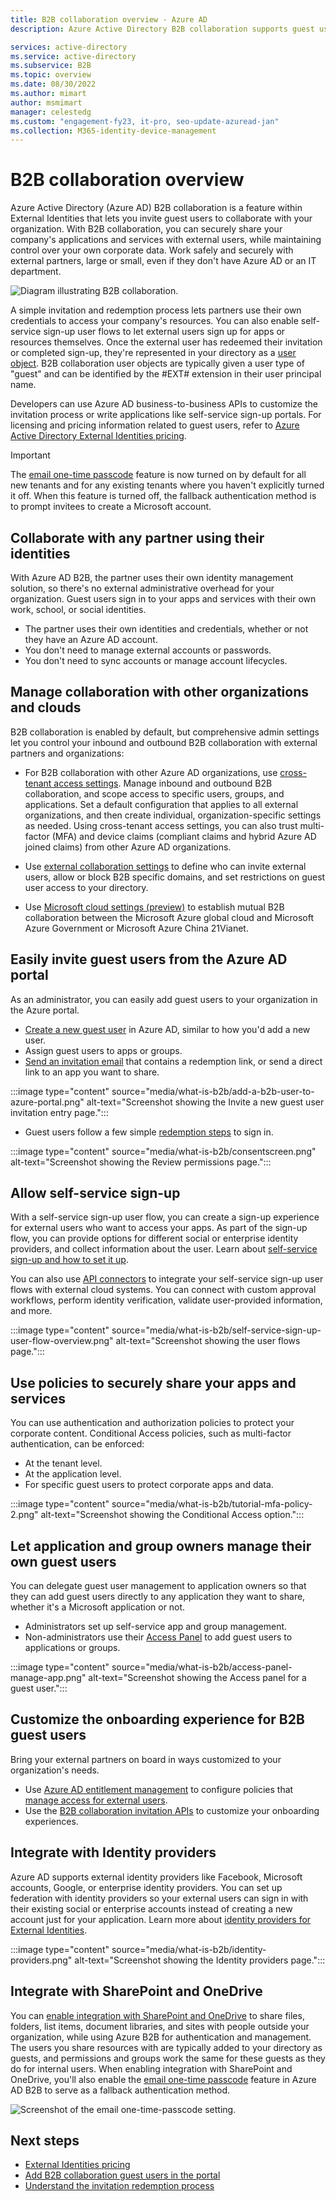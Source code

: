 ```yaml
---
title: B2B collaboration overview - Azure AD
description: Azure Active Directory B2B collaboration supports guest user access so you can securely share resources and collaborate with external partners.

services: active-directory
ms.service: active-directory
ms.subservice: B2B
ms.topic: overview
ms.date: 08/30/2022
ms.author: mimart
author: msmimart
manager: celestedg
ms.custom: "engagement-fy23, it-pro, seo-update-azuread-jan"
ms.collection: M365-identity-device-management
---
```


# B2B collaboration overview

Azure Active Directory (Azure AD) B2B collaboration is a feature within External Identities that lets you invite guest users to collaborate with your organization. With B2B collaboration, you can securely share your company's applications and services with external users, while maintaining control over your own corporate data. Work safely and securely with external partners, large or small, even if they don't have Azure AD or an IT department.

![Diagram illustrating B2B collaboration.](media/what-is-b2b/b2b-collaboration-overview.png)

A simple invitation and redemption process lets partners use their own credentials to access your company's resources. You can also enable self-service sign-up user flows to let external users sign up for apps or resources themselves. Once the external user has redeemed their invitation or completed sign-up, they're represented in your directory as a [user object](user-properties.md). B2B collaboration user objects are typically given a user type of "guest" and can be identified by the #EXT# extension in their user principal name.

Developers can use Azure AD business-to-business APIs to customize the invitation process or write applications like self-service sign-up portals. For licensing and pricing information related to guest users, refer to [Azure Active Directory External Identities pricing](https://azure.microsoft.com/pricing/details/active-directory/external-identities/).

> [!IMPORTANT]
> The [email one-time passcode](one-time-passcode.md) feature is now turned on by default for all new tenants and for any existing tenants where you haven't explicitly turned it off. When this feature is turned off, the fallback authentication method is to prompt invitees to create a Microsoft account.

## Collaborate with any partner using their identities

With Azure AD B2B, the partner uses their own identity management solution, so there's no external administrative overhead for your organization. Guest users sign in to your apps and services with their own work, school, or social identities.

- The partner uses their own identities and credentials, whether or not they have an Azure AD account.
- You don't need to manage external accounts or passwords.
- You don't need to sync accounts or manage account lifecycles.

## Manage collaboration with other organizations and clouds

B2B collaboration is enabled by default, but comprehensive admin settings let you control your inbound and outbound B2B collaboration with external partners and organizations:

- For B2B collaboration with other Azure AD organizations, use [cross-tenant access settings](cross-tenant-access-overview.md). Manage inbound and outbound B2B collaboration, and scope access to specific users, groups, and applications. Set a default configuration that applies to all external organizations, and then create individual, organization-specific settings as needed. Using cross-tenant access settings, you can also trust multi-factor (MFA) and device claims (compliant claims and hybrid Azure AD joined claims) from other Azure AD organizations.

- Use [external collaboration settings](external-collaboration-settings-configure.md) to define who can invite external users, allow or block B2B specific domains, and set restrictions on guest user access to your directory.

- Use [Microsoft cloud settings (preview)](cross-cloud-settings.md) to establish mutual B2B collaboration between the Microsoft Azure global cloud and Microsoft Azure Government or Microsoft Azure China 21Vianet.

## Easily invite guest users from the Azure AD portal

As an administrator, you can easily add guest users to your organization in the Azure portal.

- [Create a new guest user](b2b-quickstart-add-guest-users-portal.md) in Azure AD, similar to how you'd add a new user.
- Assign guest users to apps or groups.
- [Send an invitation email](invitation-email-elements.md) that contains a redemption link, or send a direct link to an app you want to share.

:::image type="content" source="media/what-is-b2b/add-a-b2b-user-to-azure-portal.png" alt-text="Screenshot showing the Invite a new guest user invitation entry page.":::

- Guest users follow a few simple [redemption steps](redemption-experience.md) to sign in.

:::image type="content" source="media/what-is-b2b/consentscreen.png" alt-text="Screenshot showing the Review permissions page.":::

## Allow self-service sign-up

With a self-service sign-up user flow, you can create a sign-up experience for external users who want to access your apps. As part of the sign-up flow, you can provide options for different social or enterprise identity providers, and collect information about the user. Learn about [self-service sign-up and how to set it up](self-service-sign-up-overview.md).

You can also use [API connectors](api-connectors-overview.md) to integrate your self-service sign-up user flows with external cloud systems. You can connect with custom approval workflows, perform identity verification, validate user-provided information, and more.

:::image type="content" source="media/what-is-b2b/self-service-sign-up-user-flow-overview.png" alt-text="Screenshot showing the user flows page.":::

## Use policies to securely share your apps and services

You can use authentication and authorization policies to protect your corporate content. Conditional Access policies, such as multi-factor authentication, can be enforced:

- At the tenant level.
- At the application level.
- For specific guest users to protect corporate apps and data.

:::image type="content" source="media/what-is-b2b/tutorial-mfa-policy-2.png" alt-text="Screenshot showing the Conditional Access option.":::

## Let application and group owners manage their own guest users

You can delegate guest user management to application owners so that they can add guest users directly to any application they want to share, whether it's a Microsoft application or not.

- Administrators set up self-service app and group management.
- Non-administrators use their [Access Panel](https://myapps.microsoft.com) to add guest users to applications or groups.

:::image type="content" source="media/what-is-b2b/access-panel-manage-app.png" alt-text="Screenshot showing the Access panel for a guest user.":::

## Customize the onboarding experience for B2B guest users

Bring your external partners on board in ways customized to your organization's needs.

- Use [Azure AD entitlement management](../governance/entitlement-management-overview.md) to configure policies that [manage access for external users](../governance/entitlement-management-external-users.md#how-access-works-for-external-users).
- Use the [B2B collaboration invitation APIs](/graph/api/resources/invitation) to customize your onboarding experiences.

## Integrate with Identity providers

Azure AD supports external identity providers like Facebook, Microsoft accounts, Google, or enterprise identity providers. You can set up federation with identity providers so your external users can sign in with their existing social or enterprise accounts instead of creating a new account just for your application. Learn more about [identity providers for External Identities](identity-providers.md).

:::image type="content" source="media/what-is-b2b/identity-providers.png" alt-text="Screenshot showing the Identity providers page.":::

## Integrate with SharePoint and OneDrive

You can [enable integration with SharePoint and OneDrive](/sharepoint/sharepoint-azureb2b-integration) to share files, folders, list items, document libraries, and sites with people outside your organization, while using Azure B2B for authentication and management. The users you share resources with are typically added to your directory as guests, and permissions and groups work the same for these guests as they do for internal users. When enabling integration with SharePoint and OneDrive, you'll also enable the [email one-time passcode](one-time-passcode.md) feature in Azure AD B2B to serve as a fallback authentication method.

![Screenshot of the email one-time-passcode setting.](media/what-is-b2b/enable-email-otp-options.png)

## Next steps

- [External Identities pricing](external-identities-pricing.md)
- [Add B2B collaboration guest users in the portal](add-users-administrator.md)
- [Understand the invitation redemption process](redemption-experience.md)
